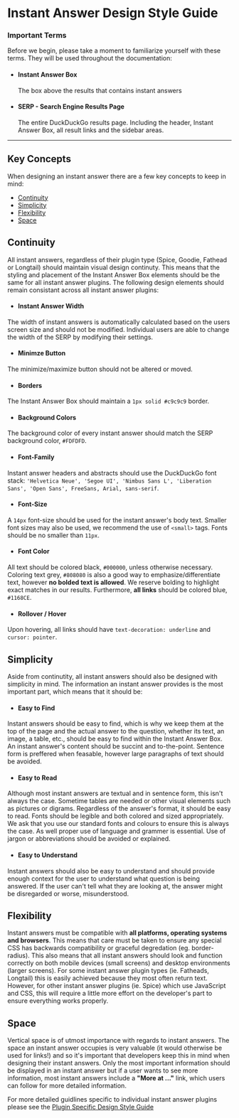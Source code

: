 # Instant Answer Design Style Guide

### Important Terms
Before we begin, please take a moment to familiarize yourself with these terms. They will be used throughout the documentation:

- #### Instant Answer Box
    The box above the results that contains instant answers

- #### SERP - Search Engine Results Page
    The entire DuckDuckGo results page. Including the header, Instant Answer Box, all result links and the sidebar areas.

---

## Key Concepts
When designing an instant answer there are a few key concepts to keep in mind:

* [Continuity](#continuity)
* [Simplicity](#simplicity)
* [Flexibility](#flexibility)
* [Space](#space)

## Continuity
All instant answers, regardless of their plugin type (Spice, Goodie, Fathead or Longtail) should maintain visual design continuty. This means that the styling and placement of the Instant Answer Box elements should be the same for all instant answer plugins. The following design elements should remain consistant across all instant answer plugins:

- #### Instant Answer Width
The width of instant answers is automatically calculated based on the users screen size and should not be modified. Individual users are able to change the width of the SERP by modifying their settings.

- #### Minimze Button
The minimize/maximize button should not be altered or moved.

- #### Borders
The Instant Answer Box should maintain a `1px solid #c9c9c9` border.

- #### Background Colors
The background color of every instant answer should match the SERP background color, `#FDFDFD`.

- #### Font-Family
Instant answer headers and abstracts should use the DuckDuckGo font stack: `'Helvetica Neue', 'Segoe UI', 'Nimbus Sans L', 'Liberation Sans', 'Open Sans', FreeSans, Arial, sans-serif`.

- #### Font-Size
A `14px` font-size should be used for the instant answer's body text. Smaller font sizes may also be used, we recommend the use of `<small>` tags. Fonts should be no smaller than `11px`.

- #### Font Color
All text should be colored black, `#000000`, unless otherwise necessary. Coloring text grey, `#808080` is also a good way to emphasize/differentiate text, however **no bolded text is allowed**. We reserve bolding to highlight exact matches in our results. Furthermore, **all links** should be colored blue, `#1168CE`.

- #### Rollover / Hover
Upon hovering, all links should have `text-decoration: underline` and `cursor: pointer`.

## Simplicity
Aside from continutity, all instant answers should also be designed with simplicity in mind. The information an instant answer provides is the most important part, which means that it should be:

- #### Easy to Find
Instant answers should be easy to find, which is why we keep them at the top of the page and the actual answer to the question, whether its text, an image, a table, etc., should be easy to find within the Instant Answer Box. An instant answer's content should be succint and to-the-point. Sentence form is preffered when feasable, however large paragraphs of text should be avoided.

- #### Easy to Read
Although most instant answers are textual and in sentence form, this isn't always the case. Sometime tables are needed or other visual elements such as pictures or digrams. Regardless of the answer's format, it should be easy to read. Fonts should be legible and both colored and sized appropriately. We ask that you use our standard fonts and colours to ensure this is always the case. As well proper use of language and grammer is essential. Use of jargon or abbreviations should be avoided or explained.

- #### Easy to Understand
Instant answers should also be easy to understand and should provide enough context for the user to understand what question is being answered. If the user can't tell what they are looking at, the answer might be disregarded or worse, misunderstood.

## Flexibility
Instant answers must be compatible with **all platforms, operating systems and browsers**. This means that care must be taken to ensure any special CSS has backwards compatibility or graceful degredation (eg. border-radius). This also means that all instant answers should look and function correctly on both mobile devices (small screens) and desktop environments (larger screens). For some instant answer plugin types (ie. Fatheads, Longtail) this is easily achieved because they most often return text. However, for other instant answer plugins (ie. Spice) which use JavaScript and CSS, this will require a little more effort on the developer's part to ensure everything works properly.

## Space
Vertical space is of utmost importance with regards to instant answers. The space an instant answer occupies is very valuable (it would otherwise be used for links!) and so it's important that developers keep this in mind when designing their instant answers. Only the most important information should be displayed in an instant answer but if a user wants to see more information, most instant answers include a **"More at ..."** link, which users can follow for more detailed information.

For more detailed guidlines specific to individual instant answer plugins please see the [Plugin Specific Design Style Guide](#)